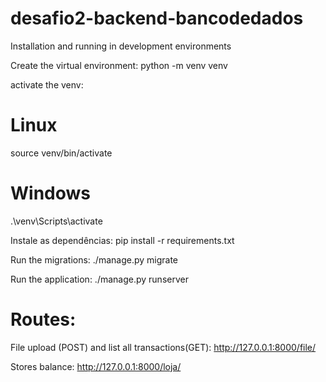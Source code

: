 # desafio2-backend-bancodedados

Installation and running in development environments

Create the virtual environment:
python -m venv venv

activate the venv:

# Linux
source venv/bin/activate

# Windows
.\venv\Scripts\activate


Instale as dependências:
pip install -r requirements.txt

Run the migrations:
./manage.py migrate

Run the application:
./manage.py runserver

# Routes:

File upload (POST) and list all transactions(GET):
http://127.0.0.1:8000/file/

Stores balance:
http://127.0.0.1:8000/loja/


